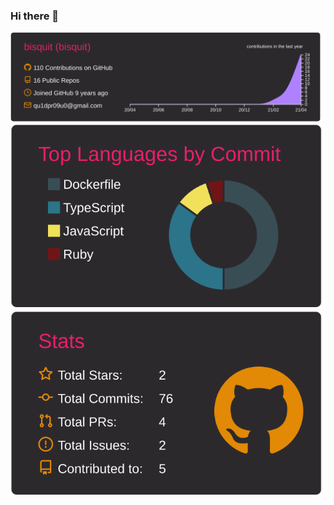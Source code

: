 ### Hi there 👋

<!--
**bisquit/bisquit** is a ✨ _special_ ✨ repository because its `README.md` (this file) appears on your GitHub profile.

Here are some ideas to get you started:

- 🔭 I’m currently working on ...
- 🌱 I’m currently learning ...
- 👯 I’m looking to collaborate on ...
- 🤔 I’m looking for help with ...
- 💬 Ask me about ...
- 📫 How to reach me: ...
- 😄 Pronouns: ...
- ⚡ Fun fact: ...
-->

![](https://raw.githubusercontent.com/bisquit/bisquit/main/profile-summary-card-output/monokai/0-profile-details.svg)
![](https://raw.githubusercontent.com/bisquit/bisquit/main/profile-summary-card-output/monokai/2-most-commit-language.svg)
![](https://raw.githubusercontent.com/bisquit/bisquit/main/profile-summary-card-output/monokai/3-stats.svg)
